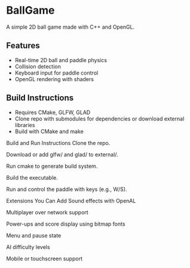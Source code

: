 # BallGame

A simple 2D ball game made with C++ and OpenGL.

## Features

- Real-time 2D ball and paddle physics
- Collision detection
- Keyboard input for paddle control
- OpenGL rendering with shaders

## Build Instructions

- Requires CMake, GLFW, GLAD
- Clone repo with submodules for dependencies or download external libraries
- Build with CMake and make

Build and Run Instructions
Clone the repo.

Download or add glfw/ and glad/ to external/.

Run cmake to generate build system.

Build the executable.

Run and control the paddle with keys (e.g., W/S).

Extensions You Can Add
Sound effects with OpenAL

Multiplayer over network support

Power-ups and score display using bitmap fonts

Menu and pause state

AI difficulty levels

Mobile or touchscreen support
